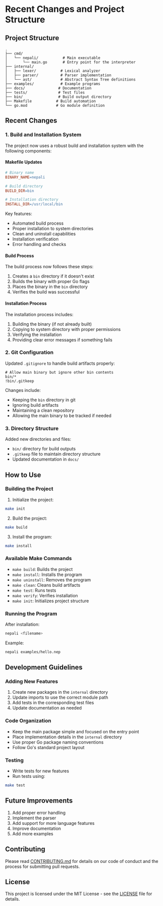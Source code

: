 # Recent Changes and Project Structure

## Project Structure
```
.
├── cmd/
│   └── nepali/           # Main executable
│       └── main.go       # Entry point for the interpreter
├── internal/
│   ├── lexer/           # Lexical analyzer
│   ├── parser/          # Parser implementation
│   └── ast/             # Abstract Syntax Tree definitions
├── examples/            # Example programs
├── docs/               # Documentation
├── tests/              # Test files
├── bin/                # Build output directory
├── Makefile           # Build automation
└── go.mod             # Go module definition
```

## Recent Changes

### 1. Build and Installation System
The project now uses a robust build and installation system with the following components:

#### Makefile Updates
```makefile
# Binary name
BINARY_NAME=nepali

# Build directory
BUILD_DIR=bin

# Installation directory
INSTALL_DIR=/usr/local/bin
```

Key features:
- Automated build process
- Proper installation to system directories
- Clean and uninstall capabilities
- Installation verification
- Error handling and checks

#### Build Process
The build process now follows these steps:
1. Creates a `bin` directory if it doesn't exist
2. Builds the binary with proper Go flags
3. Places the binary in the `bin` directory
4. Verifies the build was successful

#### Installation Process
The installation process includes:
1. Building the binary (if not already built)
2. Copying to system directory with proper permissions
3. Verifying the installation
4. Providing clear error messages if something fails

### 2. Git Configuration
Updated `.gitignore` to handle build artifacts properly:
```gitignore
# Allow main binary but ignore other bin contents
bin/*
!bin/.gitkeep
```

Changes include:
- Keeping the `bin` directory in git
- Ignoring build artifacts
- Maintaining a clean repository
- Allowing the main binary to be tracked if needed

### 3. Directory Structure
Added new directories and files:
- `bin/` directory for build outputs
- `.gitkeep` file to maintain directory structure
- Updated documentation in `docs/`

## How to Use

### Building the Project
1. Initialize the project:
```bash
make init
```

2. Build the project:
```bash
make build
```

3. Install the program:
```bash
make install
```

### Available Make Commands
- `make build`: Builds the project
- `make install`: Installs the program
- `make uninstall`: Removes the program
- `make clean`: Cleans build artifacts
- `make test`: Runs tests
- `make verify`: Verifies installation
- `make init`: Initializes project structure

### Running the Program
After installation:
```bash
nepali <filename>
```

Example:
```bash
nepali examples/hello.nep
```

## Development Guidelines

### Adding New Features
1. Create new packages in the `internal` directory
2. Update imports to use the correct module path
3. Add tests in the corresponding test files
4. Update documentation as needed

### Code Organization
- Keep the main package simple and focused on the entry point
- Place implementation details in the `internal` directory
- Use proper Go package naming conventions
- Follow Go's standard project layout

### Testing
- Write tests for new features
- Run tests using:
```bash
make test
```

## Future Improvements
1. Add proper error handling
2. Implement the parser
3. Add support for more language features
4. Improve documentation
5. Add more examples

## Contributing
Please read [CONTRIBUTING.md](../CONTRIBUTING.md) for details on our code of conduct and the process for submitting pull requests.

## License
This project is licensed under the MIT License - see the [LICENSE](../LICENSE) file for details. 